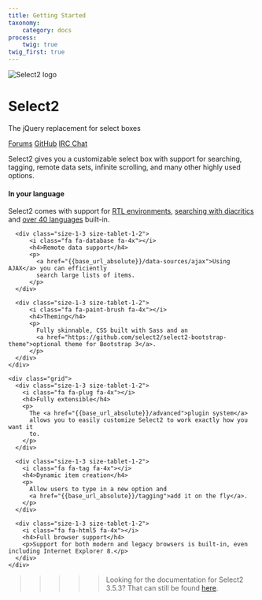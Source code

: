 ```yaml
---
title: Getting Started
taxonomy:
    category: docs
process:
    twig: true
twig_first: true
---
```


![Select2 logo](/images/logo.png)

# Select2

The jQuery replacement for select boxes 

<div class="s2-docs-featurette">
    <a class="button" href="https://forums.select2.org">Forums</a>
    <a class="button" href="https://github.com/select2/select2">GitHub</a>
    <a class="button" href="https://webchat.freenode.net/?channels=select2">IRC Chat</a>
</div>

Select2 gives you a customizable select box with support for searching, tagging, remote data sets, infinite scrolling, and many other highly used options.

<div class="s2-docs-featurette">
    <div class="grid">
      <div class="size-1-3 size-tablet-1-2">
          <i class="fa fa-language fa-4x"></i>
          <h4>In your language</h4>
          <p>
            Select2 comes with support for
            <a href="{{base_url_absolute}}/i18n#rtl-support">RTL environments</a>,
            <a href="{{base_url_absolute}}/i18n#diacritics">searching with diacritics</a> and
            <a href="{{base_url_absolute}}/i18n#">over 40 languages</a> built-in.
          </p>
      </div>

      <div class="size-1-3 size-tablet-1-2">
          <i class="fa fa-database fa-4x"></i>
          <h4>Remote data support</h4>
          <p>
            <a href="{{base_url_absolute}}/data-sources/ajax">Using AJAX</a> you can efficiently
            search large lists of items.
          </p>
      </div>

      <div class="size-1-3 size-tablet-1-2">
          <i class="fa fa-paint-brush fa-4x"></i>
          <h4>Theming</h4>
          <p>
            Fully skinnable, CSS built with Sass and an
            <a href="https://github.com/select2/select2-bootstrap-theme">optional theme for Bootstrap 3</a>.
          </p>
      </div>
    </div>

    <div class="grid">
      <div class="size-1-3 size-tablet-1-2">
        <i class="fa fa-plug fa-4x"></i>
        <h4>Fully extensible</h4>
        <p>
          The <a href="{{base_url_absolute}}/advanced">plugin system</a>
          allows you to easily customize Select2 to work exactly how you want it
          to.
        </p>
      </div>

      <div class="size-1-3 size-tablet-1-2">
        <i class="fa fa-tag fa-4x"></i>
        <h4>Dynamic item creation</h4>
        <p>
          Allow users to type in a new option and
          <a href="{{base_url_absolute}}/tagging">add it on the fly</a>.
        </p>
      </div>

      <div class="size-1-3 size-tablet-1-2">
        <i class="fa fa-html5 fa-4x"></i>
        <h4>Full browser support</h4>
        <p>Support for both modern and legacy browsers is built-in, even including Internet Explorer 8.</p>
      </div>
    </div>
</div>

>>>>> <p style="text-align: left;">Looking for the documentation for Select2 3.5.3?  That can still be found <a href="http://select2.github.io/select2/">here</a>.</p>
